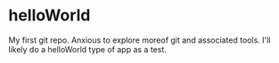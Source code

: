 # helloWorld
My first git repo.
Anxious to explore moreof git and associated tools.  I'll likely do a helloWorld type of app as a test.
